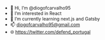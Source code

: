 - 👋 Hi, I’m @diogofcarvalho95
- 👀 I’m interested in React
- 🌱 I’m currently learning next.js and Gatsby
- 📫 diogofcarvalho95@gmail.com
- 🌐 https://twitter.com/defend_portugal

<!---
diogofcarvalho95/diogofcarvalho95 is a ✨ special ✨ repository because its `README.md` (this file) appears on your GitHub profile.
You can click the Preview link to take a look at your changes.
--->
